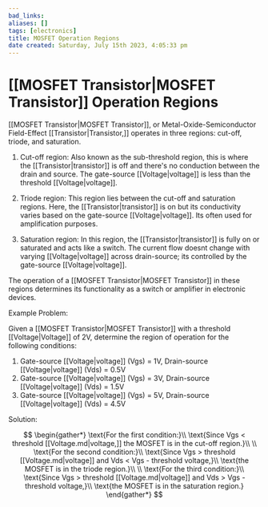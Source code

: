 ```yaml
---
bad_links: 
aliases: []
tags: [electronics]
title: MOSFET Operation Regions
date created: Saturday, July 15th 2023, 4:05:33 pm
---
```

# [[MOSFET Transistor|MOSFET Transistor]] Operation Regions

[[MOSFET Transistor|MOSFET Transistor]], or Metal-Oxide-Semiconductor Field-Effect [[Transistor|Transistor,]] operates in three regions: cut-off, triode, and saturation.

1. Cut-off region: Also known as the sub-threshold region, this is where the [[Transistor|transistor]] is off and there's no conduction between the drain and source. The gate-source [[Voltage|voltage]] is less than the threshold [[Voltage|voltage]].

2. Triode region: This region lies between the cut-off and saturation regions. Here, the [[Transistor|transistor]] is on but its conductivity varies based on the gate-source [[Voltage|voltage]]. Its often used for amplification purposes.

3. Saturation region: In this region, the [[Transistor|transistor]] is fully on or saturated and acts like a switch. The current flow doesnt change with varying [[Voltage|voltage]] across drain-source; its controlled by the gate-source [[Voltage|voltage]].

The operation of a [[MOSFET Transistor|MOSFET Transistor]] in these regions determines its functionality as a switch or amplifier in electronic devices.

Example Problem:

Given a [[MOSFET Transistor|MOSFET Transistor]] with a threshold [[Voltage|Voltage]] of 2V, determine the region of operation for the following conditions:

1. Gate-source [[Voltage|voltage]] (Vgs) = 1V, Drain-source [[Voltage|voltage]] (Vds) = 0.5V
2. Gate-source [[Voltage|voltage]] (Vgs) = 3V, Drain-source [[Voltage|voltage]] (Vds) = 1.5V
3. Gate-source [[Voltage|voltage]] (Vgs) = 5V, Drain-source [[Voltage|voltage]] (Vds) = 4.5V

Solution:

$$
\begin{gather*} 
\text{For the first condition:}\\
\text{Since Vgs < threshold [[Voltage.md|voltage,]] the MOSFET is in the cut-off region.}\\
\\
\text{For the second condition:}\\
\text{Since Vgs > threshold [[Voltage.md|voltage]] and Vds < Vgs - threshold voltage,}\\
\text{the MOSFET is in the triode region.}\\
\\
\text{For the third condition:}\\
\text{Since Vgs > threshold [[Voltage.md|voltage]] and Vds > Vgs - threshold voltage,}\\
\text{the MOSFET is in the saturation region.}
\end{gather*}
$$
